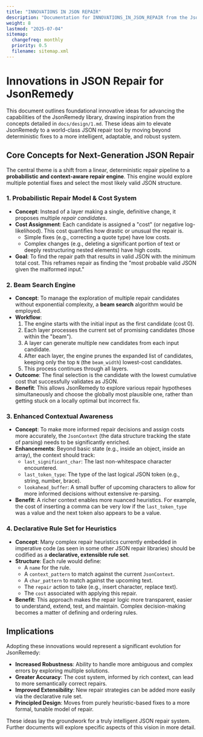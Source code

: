 ```yaml
---
title: "INNOVATIONS IN JSON REPAIR"
description: "Documentation for INNOVATIONS_IN_JSON_REPAIR from the Json remedy repository."
weight: 8
lastmod: "2025-07-04"
sitemap:
  changefreq: monthly
  priority: 0.5
  filename: sitemap.xml
---
```


# Innovations in JSON Repair for JsonRemedy

This document outlines foundational innovative ideas for advancing the capabilities of the JsonRemedy library, drawing inspiration from the concepts detailed in `docs/design/1.md`. These ideas aim to elevate JsonRemedy to a world-class JSON repair tool by moving beyond deterministic fixes to a more intelligent, adaptable, and robust system.

## Core Concepts for Next-Generation JSON Repair

The central theme is a shift from a linear, deterministic repair pipeline to a **probabilistic and context-aware repair engine**. This engine would explore multiple potential fixes and select the most likely valid JSON structure.

### 1. Probabilistic Repair Model & Cost System

-   **Concept**: Instead of a layer making a single, definitive change, it proposes multiple *repair candidates*.
-   **Cost Assignment**: Each candidate is assigned a "cost" (or negative log-likelihood). This cost quantifies how drastic or unusual the repair is.
    -   Simple fixes (e.g., correcting a quote type) have low costs.
    -   Complex changes (e.g., deleting a significant portion of text or deeply restructuring nested elements) have high costs.
-   **Goal**: To find the repair path that results in valid JSON with the minimum total cost. This reframes repair as finding the "most probable valid JSON given the malformed input."

### 2. Beam Search Engine

-   **Concept**: To manage the exploration of multiple repair candidates without exponential complexity, a **beam search** algorithm would be employed.
-   **Workflow**:
    1.  The engine starts with the initial input as the first candidate (cost 0).
    2.  Each layer processes the current set of promising candidates (those within the "beam").
    3.  A layer can generate multiple new candidates from each input candidate.
    4.  After each layer, the engine prunes the expanded list of candidates, keeping only the top `N` (the `beam_width`) lowest-cost candidates.
    5.  This process continues through all layers.
-   **Outcome**: The final selection is the candidate with the lowest cumulative cost that successfully validates as JSON.
-   **Benefit**: This allows JsonRemedy to explore various repair hypotheses simultaneously and choose the globally most plausible one, rather than getting stuck on a locally optimal but incorrect fix.

### 3. Enhanced Contextual Awareness

-   **Concept**: To make more informed repair decisions and assign costs more accurately, the `JsonContext` (the data structure tracking the state of parsing) needs to be significantly enriched.
-   **Enhancements**: Beyond basic state (e.g., inside an object, inside an array), the context should track:
    -   `last_significant_char`: The last non-whitespace character encountered.
    -   `last_token_type`: The type of the last logical JSON token (e.g., string, number, brace).
    -   `lookahead_buffer`: A small buffer of upcoming characters to allow for more informed decisions without extensive re-parsing.
-   **Benefit**: A richer context enables more nuanced heuristics. For example, the cost of inserting a comma can be very low if the `last_token_type` was a value and the next token also appears to be a value.

### 4. Declarative Rule Set for Heuristics

-   **Concept**: Many complex repair heuristics currently embedded in imperative code (as seen in some other JSON repair libraries) should be codified as a **declarative, extensible rule set**.
-   **Structure**: Each rule would define:
    -   A `name` for the rule.
    -   A `context_pattern` to match against the current `JsonContext`.
    -   A `char_pattern` to match against the upcoming text.
    -   The `repair` action to take (e.g., insert character, replace text).
    -   The `cost` associated with applying this repair.
-   **Benefit**: This approach makes the repair logic more transparent, easier to understand, extend, test, and maintain. Complex decision-making becomes a matter of defining and ordering rules.

## Implications

Adopting these innovations would represent a significant evolution for JsonRemedy:

-   **Increased Robustness**: Ability to handle more ambiguous and complex errors by exploring multiple solutions.
-   **Greater Accuracy**: The cost system, informed by rich context, can lead to more semantically correct repairs.
-   **Improved Extensibility**: New repair strategies can be added more easily via the declarative rule set.
-   **Principled Design**: Moves from purely heuristic-based fixes to a more formal, tunable model of repair.

These ideas lay the groundwork for a truly intelligent JSON repair system. Further documents will explore specific aspects of this vision in more detail.
